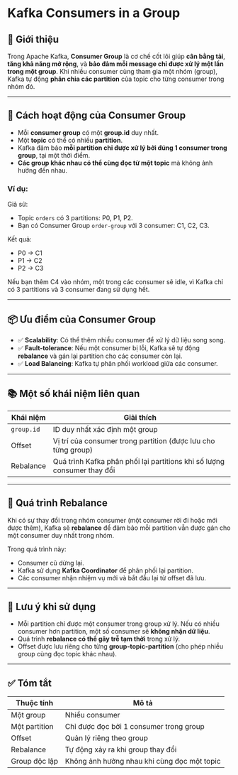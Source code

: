# Kafka Consumers in a Group

## 🧠 Giới thiệu

Trong Apache Kafka, **Consumer Group** là cơ chế cốt lõi giúp **cân bằng tải**, **tăng khả năng mở rộng**, và **bảo đảm mỗi message chỉ được xử lý một lần trong một group**. Khi nhiều consumer cùng tham gia một nhóm (group), Kafka tự động **phân chia các partition** của topic cho từng consumer trong nhóm đó.

---

## 🔁 Cách hoạt động của Consumer Group

- Mỗi **consumer group** có một **group.id** duy nhất.
- Một **topic** có thể có nhiều **partition**.
- Kafka đảm bảo **mỗi partition chỉ được xử lý bởi đúng 1 consumer trong group**, tại một thời điểm.
- **Các group khác nhau có thể cùng đọc từ một topic** mà không ảnh hưởng đến nhau.

### Ví dụ:

Giả sử:

- Topic `orders` có 3 partitions: P0, P1, P2.
- Bạn có Consumer Group `order-group` với 3 consumer: C1, C2, C3.

Kết quả:
- P0 → C1  
- P1 → C2  
- P2 → C3

Nếu bạn thêm C4 vào nhóm, một trong các consumer sẽ idle, vì Kafka chỉ có 3 partitions và 3 consumer đang sử dụng hết.

---

## 📦 Ưu điểm của Consumer Group

- ✅ **Scalability**: Có thể thêm nhiều consumer để xử lý dữ liệu song song.
- ✅ **Fault-tolerance**: Nếu một consumer bị lỗi, Kafka sẽ tự động **rebalance** và gán lại partition cho các consumer còn lại.
- ✅ **Load Balancing**: Kafka tự phân phối workload giữa các consumer.

---

## 📚 Một số khái niệm liên quan

| Khái niệm | Giải thích |
|----------|------------|
| `group.id` | ID duy nhất xác định một group |
| Offset | Vị trí của consumer trong partition (được lưu cho từng group) |
| Rebalance | Quá trình Kafka phân phối lại partitions khi số lượng consumer thay đổi |

---

## 🔄 Quá trình Rebalance

Khi có sự thay đổi trong nhóm consumer (một consumer rời đi hoặc mới được thêm), Kafka sẽ **rebalance** để đảm bảo mỗi partition vẫn được gán cho một consumer duy nhất trong nhóm.

Trong quá trình này:
- Consumer cũ dừng lại.
- Kafka sử dụng **Kafka Coordinator** để phân phối lại partition.
- Các consumer nhận nhiệm vụ mới và bắt đầu lại từ offset đã lưu.

---

## 🛑 Lưu ý khi sử dụng

- Mỗi partition chỉ được một consumer trong group xử lý. Nếu có nhiều consumer hơn partition, một số consumer sẽ **không nhận dữ liệu**.
- Quá trình **rebalance có thể gây trễ tạm thời** trong xử lý.
- Offset được lưu riêng cho từng **group-topic-partition** (cho phép nhiều group cùng đọc topic khác nhau).

---

## ✅ Tóm tắt

| Thuộc tính | Mô tả |
|------------|-------|
| Một group | Nhiều consumer |
| Một partition | Chỉ được đọc bởi 1 consumer trong group |
| Offset | Quản lý riêng theo group |
| Rebalance | Tự động xảy ra khi group thay đổi |
| Group độc lập | Không ảnh hưởng nhau khi cùng đọc một topic |